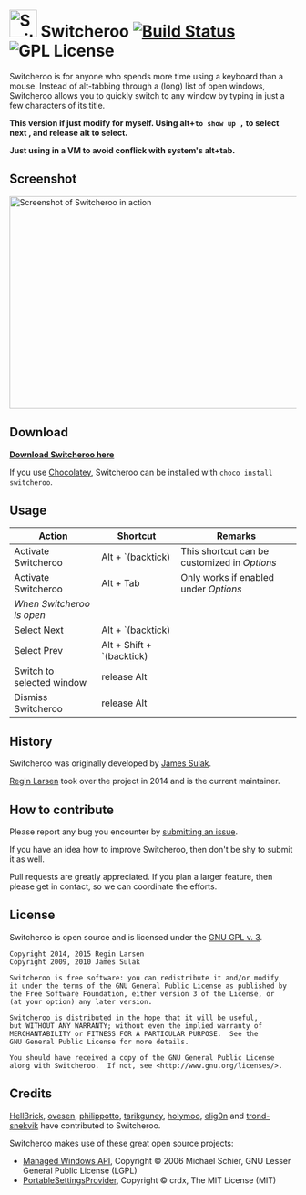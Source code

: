 <img src="logo.png" alt="Switcheroo" width="48px" height="48px"> Switcheroo  [![Build Status](https://img.shields.io/appveyor/ci/kvakulo/switcheroo.svg)](https://ci.appveyor.com/project/kvakulo/switcheroo) ![GPL License](https://img.shields.io/badge/license-GPL-brightgreen.svg)
==========

Switcheroo is for anyone who spends more time using a keyboard than a mouse.
Instead of alt-tabbing through a (long) list of open windows, Switcheroo allows
you to quickly switch to any window by typing in just a few characters of its title.


**This version if just modify for myself. Using alt+` to show up , ` to select next , and release alt to select.**

**Just using in a VM to avoid conflick with system's alt+tab.**

## Screenshot

<img src="screenshot.png" alt="Screenshot of Switcheroo in action" width="540px" height="372px">


Download
--------

**[Download Switcheroo here](https://github.com/kvakulo/Switcheroo/releases)**

If you use [Chocolatey](https://chocolatey.org), Switcheroo can be installed with `choco install switcheroo`.


Usage
-----

Action                         | Shortcut        | Remarks
------------------------------ | --------------- | ----------
Activate Switcheroo            | Alt + `(backtick)   | This shortcut can be customized in _Options_
Activate Switcheroo            | Alt + Tab   | Only works if enabled under _Options_
_When Switcheroo is open_      |                 |
Select Next          | Alt + `(backtick)      |
Select Prev          | Alt + Shift + `(backtick)      |
Switch to selected window      | release Alt        |
Dismiss Switcheroo             | release Alt          |



History
---------

Switcheroo was originally developed by [James Sulak](https://github.com/jsulak).

[Regin Larsen](https://github.com/kvakulo) took over the project in 2014 and is the current maintainer.


How to contribute
-----------------

Please report any bug you encounter by [submitting an issue](https://github.com/kvakulo/Switcheroo/issues/new).

If you have an idea how to improve Switcheroo, then don't be shy to submit it as well.

Pull requests are greatly appreciated. If you plan a larger feature, then please get in contact, so we can coordinate the efforts.


License
-------

Switcheroo is open source and is licensed under the [GNU GPL v. 3](http://www.gnu.org/licenses/gpl.html).

```
Copyright 2014, 2015 Regin Larsen
Copyright 2009, 2010 James Sulak
 
Switcheroo is free software: you can redistribute it and/or modify
it under the terms of the GNU General Public License as published by
the Free Software Foundation, either version 3 of the License, or
(at your option) any later version.

Switcheroo is distributed in the hope that it will be useful,
but WITHOUT ANY WARRANTY; without even the implied warranty of
MERCHANTABILITY or FITNESS FOR A PARTICULAR PURPOSE.  See the
GNU General Public License for more details.
 
You should have received a copy of the GNU General Public License
along with Switcheroo.  If not, see <http://www.gnu.org/licenses/>.
```


Credits
-------

[HellBrick](https://github.com/HellBrick), [ovesen](https://github.com/ovesen), [philippotto](https://github.com/philippotto), [tarikguney](https://github.com/tarikguney), [holymoo](https://github.com/holymoo), [elig0n](https://github.com/elig0n) and [trond-snekvik](https://github.com/trond-snekvik) have contributed to Switcheroo.

Switcheroo makes use of these great open source projects:

* [Managed Windows API](http://mwinapi.sourceforge.net), Copyright © 2006 Michael Schier, GNU Lesser General Public License (LGPL)
* [PortableSettingsProvider](https://github.com/crdx/PortableSettingsProvider), Copyright © crdx, The MIT License (MIT)

